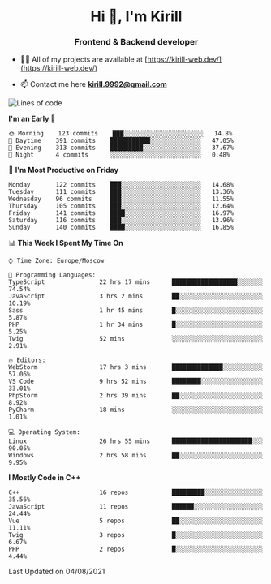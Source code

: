 <h1 align="center">Hi 👋, I'm Kirill</h1>
<h3 align="center">Frontend & Backend developer</h3>

- 👨‍💻 All of my projects are available at [https://kirill-web.dev/](https://kirill-web.dev/)

- 📫 Contact me here **kirill.9992@gmail.com**











<!--START_SECTION:waka-->
![Lines of code](https://img.shields.io/badge/From%20Hello%20World%20I%27ve%20Written-146129%20lines%20of%20code-blue)

**I'm an Early 🐤** 

```text
🌞 Morning    123 commits    ███░░░░░░░░░░░░░░░░░░░░░░   14.8% 
🌆 Daytime    391 commits    ███████████░░░░░░░░░░░░░░   47.05% 
🌃 Evening    313 commits    █████████░░░░░░░░░░░░░░░░   37.67% 
🌙 Night      4 commits      ░░░░░░░░░░░░░░░░░░░░░░░░░   0.48%

```
📅 **I'm Most Productive on Friday** 

```text
Monday       122 commits    ███░░░░░░░░░░░░░░░░░░░░░░   14.68% 
Tuesday      111 commits    ███░░░░░░░░░░░░░░░░░░░░░░   13.36% 
Wednesday    96 commits     ███░░░░░░░░░░░░░░░░░░░░░░   11.55% 
Thursday     105 commits    ███░░░░░░░░░░░░░░░░░░░░░░   12.64% 
Friday       141 commits    ████░░░░░░░░░░░░░░░░░░░░░   16.97% 
Saturday     116 commits    ███░░░░░░░░░░░░░░░░░░░░░░   13.96% 
Sunday       140 commits    ████░░░░░░░░░░░░░░░░░░░░░   16.85%

```


📊 **This Week I Spent My Time On** 

```text
⌚︎ Time Zone: Europe/Moscow

💬 Programming Languages: 
TypeScript               22 hrs 17 mins      ██████████████████░░░░░░░   74.54% 
JavaScript               3 hrs 2 mins        ██░░░░░░░░░░░░░░░░░░░░░░░   10.19% 
Sass                     1 hr 45 mins        █░░░░░░░░░░░░░░░░░░░░░░░░   5.87% 
PHP                      1 hr 34 mins        █░░░░░░░░░░░░░░░░░░░░░░░░   5.25% 
Twig                     52 mins             ░░░░░░░░░░░░░░░░░░░░░░░░░   2.91%

🔥 Editors: 
WebStorm                 17 hrs 3 mins       ██████████████░░░░░░░░░░░   57.06% 
VS Code                  9 hrs 52 mins       ████████░░░░░░░░░░░░░░░░░   33.01% 
PhpStorm                 2 hrs 39 mins       ██░░░░░░░░░░░░░░░░░░░░░░░   8.92% 
PyCharm                  18 mins             ░░░░░░░░░░░░░░░░░░░░░░░░░   1.01%

💻 Operating System: 
Linux                    26 hrs 55 mins      ██████████████████████░░░   90.05% 
Windows                  2 hrs 58 mins       ██░░░░░░░░░░░░░░░░░░░░░░░   9.95%

```

**I Mostly Code in C++** 

```text
C++                      16 repos            █████████░░░░░░░░░░░░░░░░   35.56% 
JavaScript               11 repos            ██████░░░░░░░░░░░░░░░░░░░   24.44% 
Vue                      5 repos             ██░░░░░░░░░░░░░░░░░░░░░░░   11.11% 
Twig                     3 repos             █░░░░░░░░░░░░░░░░░░░░░░░░   6.67% 
PHP                      2 repos             █░░░░░░░░░░░░░░░░░░░░░░░░   4.44%

```



 Last Updated on 04/08/2021
<!--END_SECTION:waka-->
